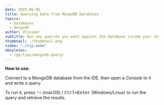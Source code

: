 ```yaml
---
date: 2025-05-05
title: Querying Data from MongoDB Databases
topics:
  - databases
  - mongodb
author: dlsniper
subtitle: Run any queries you want against the database inside your JetBrains IDE.
thumbnail: ./thumbnail.png
video: "./tip.webm"
obsoletes:
  - /go/tips/mongodb-query/
---
```


**How to use:**

Connect to a MongoDB database from the IDE, then open a _Console_ to it and write a query.

To run it, press <kbd>⌃⏎</kbd> (macOS) / <kbd>Ctrl+Enter</kbd> (Windows/Linux) to run the query and retrieve the results.
